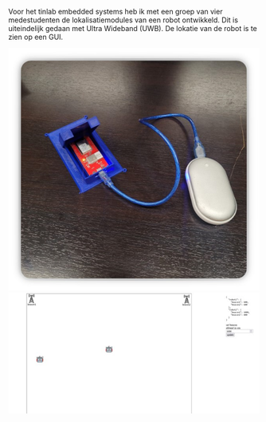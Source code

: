 Voor het tinlab embedded systems heb ik met een groep van vier medestudenten de lokalisatiemodules van een robot ontwikkeld.
Dit is uiteindelijk gedaan met Ultra Wideband (UWB).
De lokatie van de robot is te zien op een GUI.

![image](Beacon.jpg)
![image](GUI.jpg)
